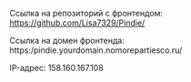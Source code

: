 Ссылка на репозиторий с фронтендом: https://github.com/Lisa7329/Pindie/

Ссылка на домен фронтенда: https:/pindie.yourdomain.nomorepartiesco.ru/

IP-адрес: 158.160.167.108